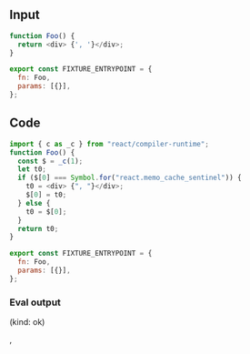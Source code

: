 
## Input

```javascript
function Foo() {
  return <div> {', '}</div>;
}

export const FIXTURE_ENTRYPOINT = {
  fn: Foo,
  params: [{}],
};

```

## Code

```javascript
import { c as _c } from "react/compiler-runtime";
function Foo() {
  const $ = _c(1);
  let t0;
  if ($[0] === Symbol.for("react.memo_cache_sentinel")) {
    t0 = <div> {", "}</div>;
    $[0] = t0;
  } else {
    t0 = $[0];
  }
  return t0;
}

export const FIXTURE_ENTRYPOINT = {
  fn: Foo,
  params: [{}],
};

```
      
### Eval output
(kind: ok) <div> , </div>
